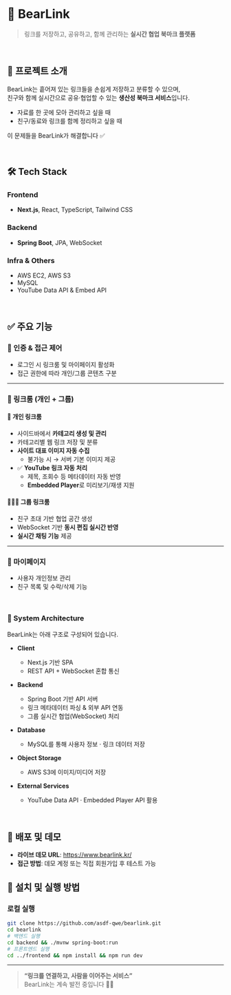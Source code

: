 # 🐻 BearLink  
> 링크를 저장하고, 공유하고, 함께 관리하는 **실시간 협업 북마크 플랫폼**

<br/>

## 📌 프로젝트 소개
BearLink는 흩어져 있는 링크들을 손쉽게 저장하고 분류할 수 있으며,  
친구와 함께 실시간으로 공유·협업할 수 있는 **생산성 북마크 서비스**입니다.

- 자료를 한 곳에 모아 관리하고 싶을 때
- 친구/동료와 링크를 함께 정리하고 싶을 때

이 문제들을 BearLink가 해결합니다 ✅

<br/>

## 🛠 Tech Stack

### Frontend
- **Next.js**, React, TypeScript, Tailwind CSS

### Backend
- **Spring Boot**, JPA, WebSocket

### Infra & Others
- AWS EC2, AWS S3
- MySQL
- YouTube Data API & Embed API

<br/>

## ✅ 주요 기능

### 🔐 인증 & 접근 제어
- 로그인 시 링크룸 및 마이페이지 활성화
- 접근 권한에 따라 개인/그룹 콘텐츠 구분

---

### 🔗 링크룸 (개인 + 그룹)

#### 📁 개인 링크룸
- 사이드바에서 **카테고리 생성 및 관리**
- 카테고리별 웹 링크 저장 및 분류
- **사이트 대표 이미지 자동 수집**
  - 불가능 시 → 서버 기본 이미지 제공
- ✅ **YouTube 링크 자동 처리**
  - 제목, 조회수 등 메타데이터 자동 반영
  - **Embedded Player**로 미리보기/재생 지원

#### 🧑‍🤝‍🧑 그룹 링크룸
- 친구 초대 기반 협업 공간 생성
- WebSocket 기반 **동시 편집 실시간 반영**
- **실시간 채팅 기능** 제공

---

### 👤 마이페이지
- 사용자 개인정보 관리
- 친구 목록 및 수락/삭제 기능

<br/>

### 🧩 System Architecture

BearLink는 아래 구조로 구성되어 있습니다.

- **Client**
  - Next.js 기반 SPA
  - REST API + WebSocket 혼합 통신

- **Backend**
  - Spring Boot 기반 API 서버
  - 링크 메타데이터 파싱 & 외부 API 연동
  - 그룹 실시간 협업(WebSocket) 처리

- **Database**
  - MySQL를 통해 사용자 정보 · 링크 데이터 저장

- **Object Storage**
  - AWS S3에 이미지/미디어 저장

- **External Services**
  - YouTube Data API · Embedded Player API 활용
<br/>

## 🚀 배포 및 데모  
- **라이브 데모 URL**: https://www.bearlink.kr/ 
- **접근 방법**: 데모 계정 또는 직접 회원가입 후 테스트 가능  

## 🧪 설치 및 실행 방법  
### 로컬 실행  
```bash
git clone https://github.com/asdf-qwe/bearlink.git  
cd bearlink  
# 백엔드 실행  
cd backend && ./mvnw spring-boot:run  
# 프론트엔드 실행  
cd ../frontend && npm install && npm run dev
```
---

> **“링크를 연결하고, 사람을 이어주는 서비스”**  
BearLink는 계속 발전 중입니다 🐻✨
